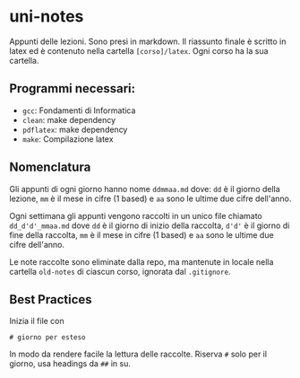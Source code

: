 # uni-notes
Appunti delle lezioni. Sono presi in markdown. Il riassunto finale è scritto
in latex ed è contenuto nella cartella `[corso]/latex`. Ogni corso ha la
sua cartella.

## Programmi necessari:
- `gcc`: Fondamenti di Informatica
- `clean`: make dependency
- `pdflatex`: make dependency
- `make`: Compilazione latex

## Nomenclatura
Gli appunti di ogni giorno hanno nome `ddmmaa.md` dove: `dd` è il giorno della
lezione, `mm` è il mese in cifre (1 based) e `aa` sono le ultime due cifre 
dell'anno.

Ogni settimana gli appunti vengono raccolti in un unico file chiamato
`dd_d'd'_mmaa.md` dove `dd` è il giorno di inizio della raccolta, `d'd'` è il
giorno di fine della raccolta, `mm` è il mese in cifre (1 based) e `aa` sono le
ultime due cifre dell'anno.

Le note raccolte sono eliminate dalla repo, ma mantenute in locale nella cartella
`old-notes` di ciascun corso, ignorata dal `.gitignore`.

## Best Practices
Inizia il file con

    # giorno per esteso

In modo da rendere facile la lettura delle raccolte. Riserva `#` solo per il
giorno, usa headings da `##` in su.

